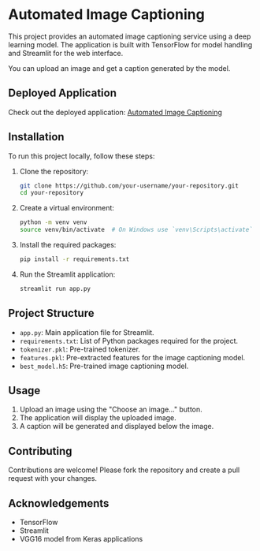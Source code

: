 # Automated Image Captioning

This project provides an automated image captioning service using a deep learning model. The application is built with TensorFlow for model handling and Streamlit for the web interface.

You can upload an image and get a caption generated by the model.

## Deployed Application

Check out the deployed application: [Automated Image Captioning](https://automated-image-captioning.streamlit.app/)

## Installation

To run this project locally, follow these steps:

1. Clone the repository:
    ```sh
    git clone https://github.com/your-username/your-repository.git
    cd your-repository
    ```

2. Create a virtual environment:
    ```sh
    python -m venv venv
    source venv/bin/activate  # On Windows use `venv\Scripts\activate`
    ```

3. Install the required packages:
    ```sh
    pip install -r requirements.txt
    ```

4. Run the Streamlit application:
    ```sh
    streamlit run app.py
    ```

## Project Structure

- `app.py`: Main application file for Streamlit.
- `requirements.txt`: List of Python packages required for the project.
- `tokenizer.pkl`: Pre-trained tokenizer.
- `features.pkl`: Pre-extracted features for the image captioning model.
- `best_model.h5`: Pre-trained image captioning model.

## Usage

1. Upload an image using the "Choose an image..." button.
2. The application will display the uploaded image.
3. A caption will be generated and displayed below the image.

## Contributing

Contributions are welcome! Please fork the repository and create a pull request with your changes.

## Acknowledgements

- TensorFlow
- Streamlit
- VGG16 model from Keras applications
